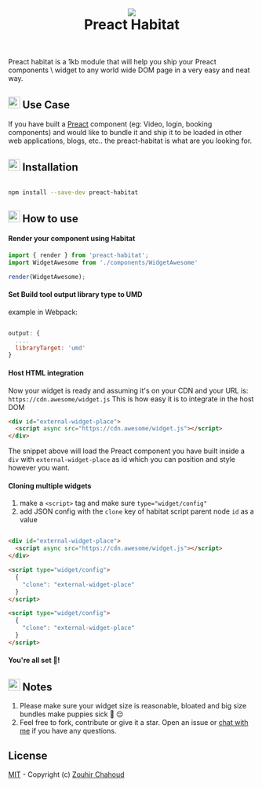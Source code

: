 <h1 align="center">
  <img src="https://github.com/zouhir/preact-habitat/blob/master/artwork.png?raw=true">
   <br />
  Preact Habitat
  <br />
</h1>
<br />

Preact habitat is a 1kb module that will help you ship your Preact components \ widget to any world wide DOM page in a very easy and neat way.

## <img src='https://github.com/zouhir/preact-habitat/blob/master/artwork_2.png?raw=true.png' height=24 /> Use Case

If you have built a [Preact](https://preactjs.com/) component (eg: Video, login, booking components) and would like to bundle it and ship it to be loaded in other web applications, blogs, etc.. the preact-habitat is what are you looking for.

## <img src='https://github.com/zouhir/preact-habitat/blob/master/artwork_2.png?raw=true.png' height=24 /> Installation

```bash

npm install --save-dev preact-habitat

```

## <img src='https://github.com/zouhir/preact-habitat/blob/master/artwork_2.png?raw=true.png' height=24 />  How to use

#### Render your component using Habitat

```js
import { render } from 'preact-habitat';
import WidgetAwesome from './components/WidgetAwesome'

render(WidgetAwesome);

```

#### Set Build tool output library type to UMD

example in Webpack:

```js

output: {
  ....
  libraryTarget: 'umd'
}

```

#### Host HTML integration

Now your widget is ready and assuming it's on your CDN and your URL is: `https://cdn.awesome/widget.js`
This is how easy it is to integrate in the host DOM

```html
<div id="external-widget-place">
  <script async src="https://cdn.awesome/widget.js"></script>
</div>
```

The snippet above will load the Preact component you have built inside a `div` with `external-widget-place` as id which you can position and style however you want.

#### Cloning multiple widgets

1. make a `<script>` tag and make sure `type="widget/config"`
2. add JSON config with the `clone` key of habitat script parent node `id` as a value

```html

<div id="external-widget-place">
  <script async src="https://cdn.awesome/widget.js"></script>
</div>

<script type="widget/config">
  {
    "clone": "external-widget-place"
  }
</script>

<script type="widget/config">
  {
    "clone": "external-widget-place"
  }
</script>

```

#### You're all set 🎉!

## <img src='https://github.com/zouhir/preact-habitat/blob/master/artwork_2.png?raw=true.png' height=24 /> Notes

1. Please make sure your widget size is reasonable, bloated and big size bundles make puppies sick 🐶 😔
2. Feel free to fork, contribute or give it a star. Open an issue or [chat with me](https://twitter.com/_zouhir) if you have any questions.

## License

[MIT](LICENSE) - Copyright (c) [Zouhir Chahoud](http://zouhir.org)
